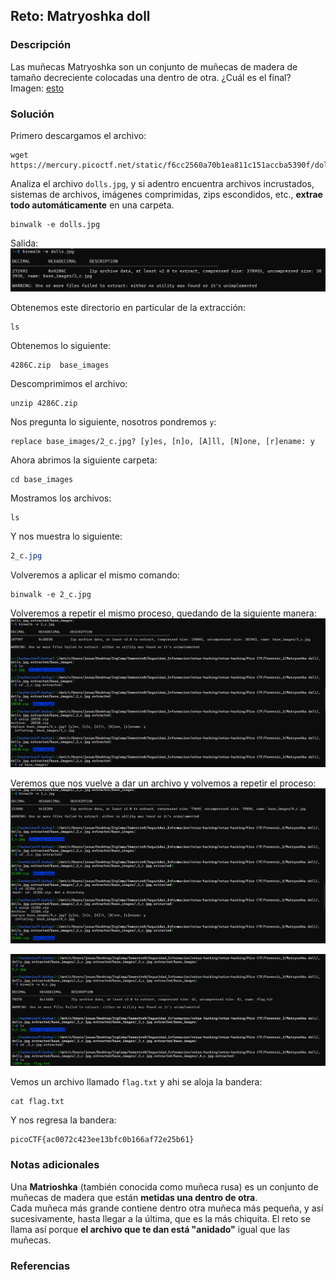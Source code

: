 ## Reto: Matryoshka doll
### Descripción
Las muñecas Matryoshka son un conjunto de muñecas de madera de tamaño decreciente colocadas una dentro de otra. ¿Cuál es el final? Imagen: [esto](https://mercury.picoctf.net/static/f6cc2560a70b1ea811c151accba5390f/dolls.jpg)

### Solución
Primero descargamos el archivo:
```shell
wget https://mercury.picoctf.net/static/f6cc2560a70b1ea811c151accba5390f/dolls.jpg
```

Analiza el archivo `dolls.jpg`, y si adentro encuentra archivos incrustados, sistemas de archivos, imágenes comprimidas, zips escondidos, etc., **extrae todo automáticamente** en una carpeta.
```shell
binwalk -e dolls.jpg
```

Salida:
![img](s1.png)

Obtenemos este directorio en particular de la extracción:
```shell
ls
```

Obtenemos lo siguiente:
```shell
4286C.zip  base_images
```

Descomprimimos el archivo:
```shell
unzip 4286C.zip
```

Nos pregunta lo siguiente, nosotros pondremos `y`:
```shell
replace base_images/2_c.jpg? [y]es, [n]o, [A]ll, [N]one, [r]ename: y
```

Ahora abrimos la siguiente carpeta:
```shell
cd base_images
```

Mostramos los archivos:
```shell
ls
```

Y nos muestra lo siguiente:
```css
2_c.jpg
```

Volveremos a aplicar el mismo comando:
```shell
binwalk -e 2_c.jpg
```

Volveremos a repetir el mismo proceso, quedando de la siguiente manera:
![s2](s2.png)

Veremos que nos vuelve a dar un archivo y volvemos a repetir el proceso:
![s3](s3.png)

![s4](s4.png)


Vemos un archivo llamado `flag.txt` y ahi se aloja la bandera:
```shell
cat flag.txt
```

Y nos regresa la bandera:
```flag
picoCTF{ac0072c423ee13bfc0b166af72e25b61}
```


### Notas adicionales
Una **Matrioshka** (también conocida como muñeca rusa) es un conjunto de muñecas de madera que están **metidas una dentro de otra**.  
Cada muñeca más grande contiene dentro otra muñeca más pequeña, y así sucesivamente, hasta llegar a la última, que es la más chiquita.
El reto se llama así porque **el archivo que te dan está "anidado"** igual que las muñecas.
### Referencias

